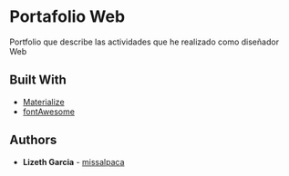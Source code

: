# Portafolio  Web

Portfolio que describe las actividades que he realizado como diseñador Web


## Built With

* [Materialize](http://materializecss.com/) 
* [fontAwesome](http://fontawesome.io/icons/) 


## Authors

* **Lizeth Garcia** - [missalpaca](https://github.com/missalpaca)
